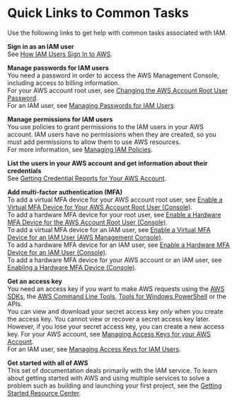 # Quick Links to Common Tasks<a name="introduction_quick-links-common-tasks"></a>

Use the following links to get help with common tasks associated with IAM\.

**Sign in as an IAM user**  
See [How IAM Users Sign In to AWS](id_users_sign-in.md)\. 

**Manage passwords for IAM users**  
You need a password in order to access the AWS Management Console, including access to billing information\.  
For your AWS account root user, see [Changing the AWS Account Root User Password](id_credentials_passwords_change-root.md)\.   
For an IAM user, see [Managing Passwords for IAM Users](id_credentials_passwords_admin-change-user.md)\. 

**Manage permissions for IAM users**  
You use policies to grant permissions to the IAM users in your AWS account\. IAM users have no permissions when they are created, so you must add permissions to allow them to use AWS resources\.   
For more information, see [Managing IAM Policies](access_policies_manage.md)\. 

**List the users in your AWS account and get information about their credentials**  
See [Getting Credential Reports for Your AWS Account](id_credentials_getting-report.md)\. 

**Add multi\-factor authentication \(MFA\)**  
To add a virtual MFA device for your AWS account root user, see [Enable a Virtual MFA Device for Your AWS Account Root User \(Console\)](id_credentials_mfa_enable_virtual.md#enable-virt-mfa-for-root)\.  
To add a hardware MFA device for your root user, see [Enable a Hardware MFA Device for the AWS Account Root User \(Console\)](id_credentials_mfa_enable_physical.md#enable-hw-mfa-for-root)\.  
To add a virtual MFA device for an IAM user, see [Enable a Virtual MFA Device for an IAM User \(AWS Management Console\)](id_credentials_mfa_enable_virtual.md#enable-virt-mfa-for-iam-user)\.  
To add a hardware MFA device for an IAM user, see [Enable a Hardware MFA Device for an IAM User \(Console\)](id_credentials_mfa_enable_physical.md#enable-hw-mfa-for-iam-user)\.  
To add a hardware MFA device for your AWS account or an IAM user, see [Enabling a Hardware MFA Device \(Console\)](id_credentials_mfa_enable_physical.md)\. 

**Get an access key**  
You need an access key if you want to make AWS requests using the [AWS SDKs](https://aws.amazon.com/tools/), the [AWS Command Line Tools](https://aws.amazon.com/tools/#Command_Line_Tools), [Tools for Windows PowerShell](https://aws.amazon.com/powershell/) or the APIs\.   
You can view and download your secret access key *only* when you create the access key\. You cannot view or recover a secret access key later\. However, if you lose your secret access key, you can create a new access key\. 
For your AWS account, see [Managing Access Keys for your AWS Account](http://docs.aws.amazon.com/general/latest/gr/managing-aws-access-keys.html)\.   
For an IAM user, see [Managing Access Keys for IAM Users](id_credentials_access-keys.md)\. 

**Get started with all of AWS**  
This set of documentation deals primarily with the IAM service\. To learn about getting started with AWS and using multiple services to solve a problem such as building and launching your first project, see the [Getting Started Resource Center](https://aws.amazon.com/getting-started/)\. 